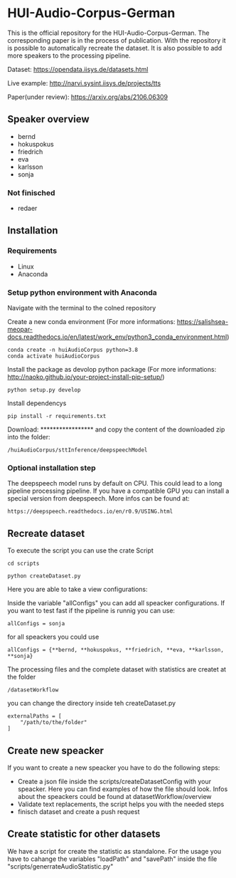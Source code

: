# HUI-Audio-Corpus-German
This is the official repository for the HUI-Audio-Corpus-German. The corresponding paper is in the process of publication.  With the repository it is possible to automatically recreate the dataset. It is also possible to add more speakers to the processing pipeline.

Dataset: https://opendata.iisys.de/datasets.html

Live example: http://narvi.sysint.iisys.de/projects/tts

Paper(under review): https://arxiv.org/abs/2106.06309

## Speaker overview

* bernd
* hokuspokus
* friedrich
* eva
* karlsson
* sonja

### Not finisched

* redaer

## Installation

### Requirements

* Linux
* Anaconda 

### Setup python environment with Anaconda

Navigate with the terminal to the colned repository

Create a new conda environment (For more informations: https://salishsea-meopar-docs.readthedocs.io/en/latest/work_env/python3_conda_environment.html)
```
conda create -n huiAudioCorpus python=3.8
conda activate huiAudioCorpus
```

Install the package as devolop python package (For more informations: http://naoko.github.io/your-project-install-pip-setup/)

```
python setup.py develop
```

Install dependencys
```
pip install -r requirements.txt 
```

Download: ***************** and copy the content of the downloaded zip into the folder:

```
/huiAudioCorpus/sttInference/deepspeechModel
```
### Optional installation step
The deepspeech model runs by default on CPU. This could lead to a long pipeline processing pipeline. If you have a compatible GPU you can install a special version from deepspeech.
More infos can be found at:
```
https://deepspeech.readthedocs.io/en/r0.9/USING.html
```
## Recreate dataset

To execute the script you can use the crate Script
```
cd scripts

python createDataset.py
```

Here you are able to take a view configurations:

Inside the variable "allConfigs" you can add all speacker configurations. If you want to test fast if the pipeline is runnig you can use:

```
allConfigs = sonja
```

for all speackers you could use

```
allConfigs = {**bernd, **hokuspokus, **friedrich, **eva, **karlsson, **sonja}
```

The processing files and the complete dataset with statistics are createt at the folder
```
/datasetWorkflow
```
you can change the directory inside teh createDataset.py

```
externalPaths = [
    "/path/to/the/folder"
]

```

## Create new speacker

If you want to create a new speacker you have to do the following steps:
* Create a json file inside the scripts/createDatasetConfig with your speacker. Here you can find examples of how the file should look. Infos about the speackers could be found at datasetWorkflow/overview
* Validate text replacements, the script helps you with the needed steps
* finisch dataset and create a push request

## Create statistic for other datasets

We have a script for create the statistic as standalone.
For the usage you have to cahange the variables "loadPath" and "savePath" inside the file "scripts/generrateAudioStatistic.py"